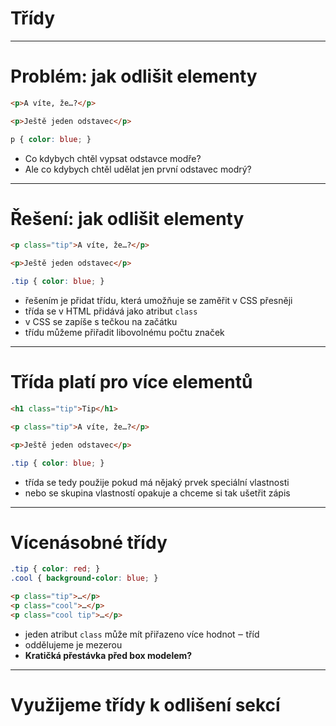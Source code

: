 <!-- .slide: data-state="c-slide-inter" -->

# Třídy

---

# Problém: jak odlišit elementy <!-- .element: class="c-sr-only" -->

```html
<p>A víte, že…?</p>

<p>Ještě jeden odstavec</p>

```
<!-- .element: class="c-text-md" contenteditable="true" -->

```css
p { color: blue; }
```
<!-- .element: class="c-text-md fragment" contenteditable="true" -->

>>>
* Co kdybych chtěl vypsat odstavce modře?
* Ale co kdybych chtěl udělat jen první odstavec modrý?

---

# Řešení: jak odlišit elementy <!-- .element: class="c-sr-only" -->

```html
<p class="tip">A víte, že…?</p>

<p>Ještě jeden odstavec</p>

```
<!-- .element: class="c-text-md" contenteditable="true" -->

```css
.tip { color: blue; }
```
<!-- .element: class="c-text-md fragment" contenteditable="true" -->

>>>
* řešením je přidat třídu, která umožňuje se zaměřit v CSS přesněji
* třída se v HTML přidává jako atribut `class`
* v CSS se zapíše s tečkou na začátku
* třídu můžeme přiřadit libovolnému počtu značek

---

# Třída platí pro více elementů <!-- .element: class="c-sr-only" -->

```html
<h1 class="tip">Tip</h1>

<p class="tip">A víte, že…?</p>

<p>Ještě jeden odstavec</p>

```
<!-- .element: class="c-text-md" contenteditable="true" -->

```css
.tip { color: blue; }
```
<!-- .element: class="c-text-md" contenteditable="true" -->

>>>
* třída se tedy použije pokud má nějaký prvek speciální vlastnosti
* nebo se skupina vlastností opakuje a chceme si tak ušetřit zápis

---

# Vícenásobné třídy

```css
.tip { color: red; }
.cool { background-color: blue; }
```
<!-- .element: class="c-text-md " contenteditable="true" -->

```html
<p class="tip">…</p>
<p class="cool">…</p>
<p class="cool tip">…</p>
```
<!-- .element: class="c-text-md " contenteditable="true" -->

>>>
* jeden atribut `class` může mít přiřazeno více hodnot ‒ tříd
* oddělujeme je mezerou
* **Kratičká přestávka před box modelem?**

---

<!-- .slide: data-state="c-slide-task" -->

# Využijeme třídy k odlišení sekcí